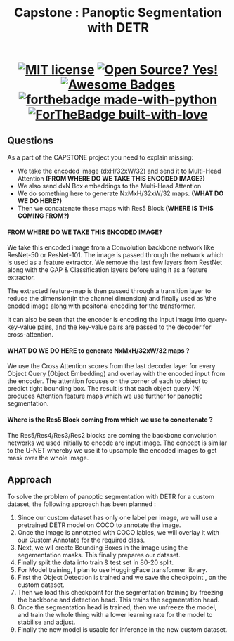 <br/>
<h1 align="center">Capstone : Panoptic Segmentation with DETR
<br/>
<!-- toc -->
    <br>
    
[![MIT license](https://img.shields.io/badge/License-MIT-blue.svg)](https://lbesson.mit-license.org/)
[![Open Source? Yes!](https://badgen.net/badge/Open%20Source%20%3F/Yes%21/blue?icon=github)](https://github.com/RajamannarAanjaram/badges/)
[![Awesome Badges](https://img.shields.io/badge/badges-awesome-green.svg)](https://github.com/RajamannarAanjaram/badges)
    <br>
[![forthebadge made-with-python](http://ForTheBadge.com/images/badges/made-with-python.svg)](https://www.python.org/)
[![ForTheBadge built-with-love](http://ForTheBadge.com/images/badges/built-with-love.svg)](https://GitHub.com/RajamannarAanjaram/)


<!-- toc -->

## Questions

As a part of the CAPSTONE project you need to explain missing:
 - We take the encoded image (dxH/32xW/32) and send it to Multi-Head Attention **(FROM WHERE DO WE TAKE THIS ENCODED IMAGE?)**
 - We also send dxN Box embeddings to the Multi-Head Attention
 - We do something here to generate NxMxH/32xW/32 maps. **(WHAT DO WE DO HERE?)**
 - Then we concatenate these maps with Res5 Block **(WHERE IS THIS COMING FROM?)**


#### FROM WHERE DO WE TAKE THIS ENCODED IMAGE?

We take this encoded image from a Convolution backbone network like ResNet-50 or ResNet-101.  The image is passed through the network which is used as a feature extractor. We remove the last few layers from RestNet along with the GAP & Classification layers before using it as a feature extractor.

The extracted feature-map is then passed through a transition layer to reduce the dimension(in the channel dimension) and finally used as  \the enoded image along with positonal encoding for the transformer.
    
It can also be seen that the encoder is encoding the input image into query-key-value pairs, and the key-value pairs are passed to the decoder for cross-attention.

#### WHAT DO WE DO HERE to generate NxMxH/32xW/32 maps ?

We use the Cross Attention scores from the last decoder layer for every Object Query (Object Embedding) and overlay with the encoded input from the encoder. The attention focuses on the corner of each to object to predict tight bounding box. The result is that each object query (N) produces Attention feature maps which we use further for panoptic segmentation.

#### Where is the Res5 Block coming from which we use to concatenate ?

The Res5/Res4/Res3/Res2 blocks are coming the backbone convolution networks we used initially to encode are input image. The concept is similar to the U-NET whereby we use it to upsample the encoded images to get mask over the whole image.


## Approach

To solve the problem of panoptic segmentation with DETR for a custom dataset, the following approach has been planned :

1. Since our custom dataset has only one label per image, we will use a pretrained DETR model on COCO to annotate the image.
2. Once the image is annotated with COCO lables, we will overlay it with our Custom Annotate for the required class.
3. Next, we wil create Bounding Boxes in the image using the segementation masks. This finally prepares our dataset. 
4. Finally split the data into train & test set in 80-20 split.
5. For Model training, I plan to use HuggingFace transformer library.
6. First the Object Detection is trained and we save the checkpoint , on the custom dataset.
7. Then we load this checkpoint for the segmentation training by freezing the backbone and detection head. This trains the segmentation head.
8. Once the segmentation head is trained, then we unfreeze the model, and train the whole thing with a lower learning rate for the model to stabilise and adjust.
9. Finally the new model is usable for inference in the new custom dataset.
